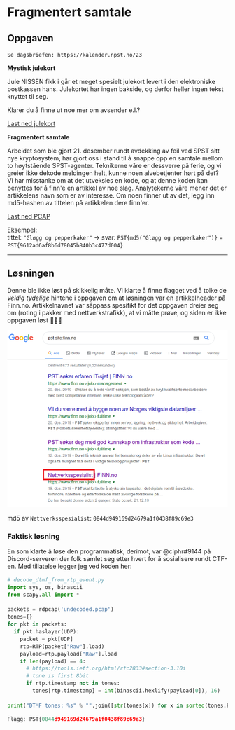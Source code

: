 # Fragmentert samtale

## Oppgaven

    Se dagsbriefen: https://kalender.npst.no/23

<p><strong>Mystisk julekort</strong></p><p>Jule NISSEN fikk i går et meget spesielt julekort levert i den elektroniske postkassen hans. Julekortet har ingen bakside, og derfor heller ingen tekst knyttet til seg. </p><p>Klarer du å finne ut noe mer om avsender e.l.?</p><p><a href="./assets/30.png">Last ned julekort</a></p><p><strong>Fragmentert samtale</strong></p><p>Arbeidet som ble gjort 21. desember rundt avdekking av feil ved SPST sitt nye kryptosystem, har gjort oss i stand til å snappe opp en samtale mellom to høytstående SPST-agenter. Teknikerne våre er dessverre på ferie, og vi greier ikke dekode meldingen helt, kunne noen alvebetjenter hørt på det?<br>Vi har misstanke om at det utveksles en kode, og at denne koden kan benyttes for å finn'e en artikkel av noe slag. Analytekerne våre mener det er artikkelens navn som er av interesse. Om noen finner ut av det, legg inn md5-hashen av tittelen på artikkelen dere finn'er.</p><p><a href="./assets/finn_koden.zip">Last ned PCAP</a></p><p>Eksempel:<br>tittel: <code>"Gløgg og pepperkaker"</code> → svar: <code>PST{md5("Gløgg og pepperkaker")}</code> = <code>PST{9612ad6af8b6d78045b840b3c477d004}</code></p>

---

## Løsningen

Denne ble ikke løst på skikkelig måte. Vi klarte å finne flagget ved å tolke de _veldig tydelige_ hintene i oppgaven om at løsningen var en artikkelheader på Finn.no. Artikkelnavnet var såppass spesifikt for det oppgaven dreier seg om (roting i pakker med nettverkstrafikk), at vi måtte prøve, og siden er ikke oppgaven løst 🙈🙈🙈

![./assets/screen1](./assets/screen1.png)

md5 av `Nettverksspesialist`: `0844d949169d24679a1f0438f89c69e3`

### Faktisk løsning

En som klarte å løse den programmatisk, derimot, var @ciphr#9144 på Discord-serveren der folk samlet seg etter hvert for å sosialisere rundt CTF-en. Med tillatelse legger jeg ved koden her:

```python
# decode_dtmf_from_rtp_event.py
import sys, os, binascii
from scapy.all import *
 
packets = rdpcap('undecoded.pcap')
tones={}
for pkt in packets:
  if pkt.haslayer(UDP):
    packet = pkt[UDP]
    rtp=RTP(packet["Raw"].load)
    payload=rtp.payload["Raw"].load
    if len(payload) == 4:
      # https://tools.ietf.org/html/rfc2833#section-3.10i
      # tone is first 8bit
      if rtp.timestamp not in tones:
        tones[rtp.timestamp] = int(binascii.hexlify(payload[0]), 16)
 
print("DTMF tones: %s" % "".join([str(tones[x]) for x in sorted(tones.keys())]))
```

```javascript
Flagg: PST{0844d949169d24679a1f0438f89c69e3}
```
